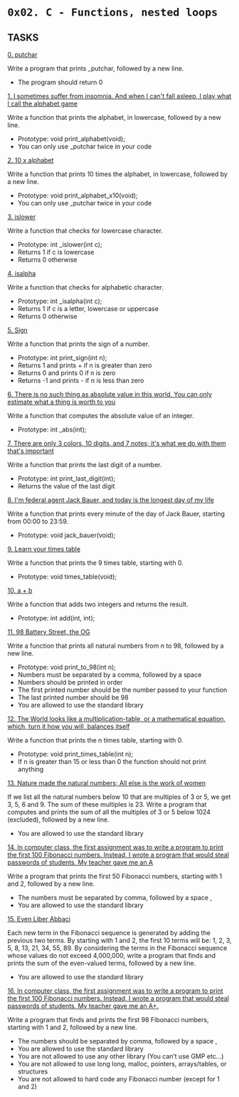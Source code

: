 `0x02. C - Functions, nested loops`
===

## TASKS


[0. putchar](https://github.com/Finally-Kwaku/alx-low_level_programming/blob/master/0x02-functions_nested_loops/0-putchar.c)

Write a program that prints _putchar, followed by a new line.
- The program should return 0


[1. I sometimes suffer from insomnia. And when I can't fall asleep, I play what I call the alphabet game](https://github.com/Finally-Kwaku/alx-low_level_programming/blob/master/0x02-functions_nested_loops/1-alphabet.c)

Write a function that prints the alphabet, in lowercase, followed by a new line.
- Prototype: void print_alphabet(void);
- You can only use _putchar twice in your code


[2. 10 x alphabet](https://github.com/Finally-Kwaku/alx-low_level_programming/blob/master/0x02-functions_nested_loops/2-print_alphabet_x10.c)

Write a function that prints 10 times the alphabet, in lowercase, followed by a new line.
- Prototype: void print_alphabet_x10(void);
- You can only use _putchar twice in your code


[3. islower](https://github.com/Finally-Kwaku/alx-low_level_programming/blob/master/0x02-functions_nested_loops/3-islower.c)


Write a function that checks for lowercase character.
- Prototype: int _islower(int c);
- Returns 1 if c is lowercase
- Returns 0 otherwise


[4. isalpha](https://github.com/Finally-Kwaku/alx-low_level_programming/blob/master/0x02-functions_nested_loops/4-isalpha.c)

Write a function that checks for alphabetic character.
- Prototype: int _isalpha(int c);
- Returns 1 if c is a letter, lowercase or uppercase
- Returns 0 otherwise


[5. Sign](https://github.com/Finally-Kwaku/alx-low_level_programming/blob/master/0x02-functions_nested_loops/5-sign.c)

Write a function that prints the sign of a number.
- Prototype: int print_sign(int n);
- Returns 1 and prints + if n is greater than zero
- Returns 0 and prints 0 if n is zero
- Returns -1 and prints - if n is less than zero


[6. There is no such thing as absolute value in this world. You can only estimate what a thing is worth to you](https://github.com/Finally-Kwaku/alx-low_level_programming/blob/master/0x02-functions_nested_loops/6-abs.c)

Write a function that computes the absolute value of an integer.
- Prototype: int _abs(int);


[7. There are only 3 colors, 10 digits, and 7 notes; it's what we do with them that's important](https://github.com/Finally-Kwaku/alx-low_level_programming/blob/master/0x02-functions_nested_loops/7-print_last_digit.c)

Write a function that prints the last digit of a number.
- Prototype: int print_last_digit(int);
- Returns the value of the last digit


[8. I'm federal agent Jack Bauer, and today is the longest day of my life](https://github.com/Finally-Kwaku/alx-low_level_programming/blob/master/0x02-functions_nested_loops/8-24_hours.c_)


Write a function that prints every minute of the day of Jack Bauer, starting from 00:00 to 23:59.
- Prototype: void jack_bauer(void);


[9. Learn your times table](https://github.com/Finally-Kwaku/alx-low_level_programming/blob/master/0x02-functions_nested_loops/9-times_table.c)

Write a function that prints the 9 times table, starting with 0.
- Prototype: void times_table(void);


[10. a + b](https://github.com/Finally-Kwaku/alx-low_level_programming/blob/master/0x02-functions_nested_loops/10-add.c)

Write a function that adds two integers and returns the result.
- Prototype: int add(int, int);


[11. 98 Battery Street, the OG](https://github.com/Finally-Kwaku/alx-low_level_programming/blob/master/0x02-functions_nested_loops/11-print_to_98.c)

Write a function that prints all natural numbers from n to 98, followed by a new line.
- Prototype: void print_to_98(int n);
- Numbers must be separated by a comma, followed by a space
- Numbers should be printed in order
- The first printed number should be the number passed to your function
- The last printed number should be 98
- You are allowed to use the standard library


[12. The World looks like a multiplication-table, or a mathematical equation, which, turn it how you will, balances itself](https://github.com/Finally-Kwaku/alx-low_level_programming/blob/master/0x02-functions_nested_loops/100-times_table.c)

Write a function that prints the n times table, starting with 0.
- Prototype: void print_times_table(int n);
- If n is greater than 15 or less than 0 the function should not print anything


[13. Nature made the natural numbers; All else is the work of women](https://github.com/Finally-Kwaku/alx-low_level_programming/blob/master/0x02-functions_nested_loops/101-natural.c)

If we list all the natural numbers below 10 that are multiples of 3 or 5, we get 3, 5, 6 and 9. The sum of these multiples is 23. Write a program that computes and prints the sum of all the multiples of 3 or 5 below 1024 (excluded), followed by a new line.
- You are allowed to use the standard library


[14. In computer class, the first assignment was to write a program to print the first 100 Fibonacci numbers. Instead, I wrote a program that would steal passwords of students. My teacher gave me an A](https://github.com/Finally-Kwaku/alx-low_level_programming/blob/master/0x02-functions_nested_loops/102-fibonacci.c)

Write a program that prints the first 50 Fibonacci numbers, starting with 1 and 2, followed by a new line.
- The numbers must be separated by comma, followed by a space ,
- You are allowed to use the standard library


[15. Even Liber Abbaci](https://github.com/Finally-Kwaku/alx-low_level_programming/blob/master/0x02-functions_nested_loops/103-fibonacci.c)

Each new term in the Fibonacci sequence is generated by adding the previous two terms. By starting with 1 and 2, the first 10 terms will be: 1, 2, 3, 5, 8, 13, 21, 34, 55, 89. By considering the terms in the Fibonacci sequence whose values do not exceed 4,000,000, write a program that finds and prints the sum of the even-valued terms, followed by a new line.
- You are allowed to use the standard library


[16. In computer class, the first assignment was to write a program to print the first 100 Fibonacci numbers. Instead, I wrote a program that would steal passwords of students. My teacher gave me an A+.](https://github.com/Finally-Kwaku/alx-low_level_programming/blob/master/0x02-functions_nested_loops/104-fibonacci.c)

Write a program that finds and prints the first 98 Fibonacci numbers, starting with 1 and 2, followed by a new line.
- The numbers should be separated by comma, followed by a space ,
- You are allowed to use the standard library
- You are not allowed to use any other library (You can’t use GMP etc…)
- You are not allowed to use long long, malloc, pointers, arrays/tables, or structures
- You are not allowed to hard code any Fibonacci number (except for 1 and 2)
